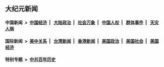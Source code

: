 ## 大纪元新闻

#### 中国新闻 &nbsp;>&nbsp; [中国经济](indexes/ncid283/README.md?11200845) &nbsp;| &nbsp; [大陆政治](indexes/ncid277/README.md?11200845) &nbsp;| &nbsp; [社会万象](indexes/ncid282/README.md?11200845) &nbsp;| &nbsp; [中国人权](indexes/ncid278/README.md?11200845) &nbsp;| &nbsp; [群体事件](indexes/ncid279/README.md?11200845) &nbsp;| &nbsp; [天灾人祸](indexes/ncid280/README.md?11200845)

#### 国际新闻 &nbsp;>&nbsp; [美中关系](indexes/nf1412576/README.md?11200845) &nbsp;| &nbsp; [台湾新闻](indexes/ncid1349361/README.md?11200845) &nbsp;| &nbsp; [香港新闻](indexes/ncid1349362/README.md?11200845) &nbsp;| &nbsp; [美国政治](indexes/ncid1078159/README.md?11200845) &nbsp;| &nbsp; [美国社会](indexes/ncid1078160/README.md?11200845) &nbsp;| &nbsp; [美国经济](indexes/ncid1078158/README.md?11200845)

#### 特别专题 &nbsp;>&nbsp; [中共百年历史](https://github.com/epoch-news/epoch-special/blob/master/README.md?11200845)  
